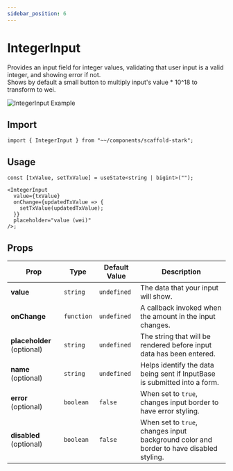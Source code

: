 ```yaml
---
sidebar_position: 6
---
```


# IntegerInput

Provides an input field for integer values, validating that user input is a valid integer, and showing error if not.  
Shows by default a small button to multiply input's value \* 10^18 to transform to wei.

![IntegerInput Example](/img/integerInput.png)

## Import

```tsx
import { IntegerInput } from "~~/components/scaffold-stark";
```

## Usage

```tsx
const [txValue, setTxValue] = useState<string | bigint>("");

<IntegerInput
  value={txValue}
  onChange={updatedTxValue => {
    setTxValue(updatedTxValue);
  }}
  placeholder="value (wei)"
/>;
```

## Props

| Prop                       | Type       | Default Value | Description                                                                             |
| -------------------------- | ---------- | ------------- | --------------------------------------------------------------------------------------- |
| **value**                  | `string`   | `undefined`   | The data that your input will show.                                                     |
| **onChange**               | `function` | `undefined`   | A callback invoked when the amount in the input changes.                                |
| **placeholder** (optional) | `string`   | `undefined`   | The string that will be rendered before input data has been entered.                    |
| **name** (optional)        | `string`   | `undefined`   | Helps identify the data being sent if InputBase is submitted into a form.               |
| **error** (optional)       | `boolean`  | `false`       | When set to `true`, changes input border to have error styling.                         |
| **disabled** (optional)    | `boolean`  | `false`       | When set to `true`, changes input background color and border to have disabled styling. |
